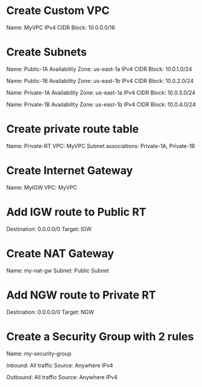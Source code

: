 # Create Custom VPC
Name: MyVPC
IPv4 CIDR Block: 10.0.0.0/16

# Create Subnets

Name: Public-1A
Availability Zone: us-east-1a
IPv4 CIDR Block: 10.0.1.0/24

Name: Public-1B
Availability Zone: us-east-1b
IPv4 CIDR Block: 10.0.2.0/24

Name: Private-1A
Availability Zone: us-east-1a
IPv4 CIDR Block: 10.0.3.0/24

Name: Private-1B
Availability Zone: us-east-1b
IPv4 CIDR Block: 10.0.4.0/24

# Create private route table

Name: Private-RT
VPC: MyVPC
Subnet associations: Private-1A, Private-1B

# Create Internet Gateway

Name: MyIGW
VPC: MyVPC

# Add IGW route to Public RT

Destination: 0.0.0.0/0
Target: IGW

# Create NAT Gateway

Name: my-nat-gw
Subnet: Public Subnet

# Add NGW route to Private RT

Destination: 0.0.0.0/0
Target: NGW

# Create a Security Group with 2 rules

Name: my-security-group

Inbound: All traffic 
Source: Anywhere IPv4

Outbound: All traffic 
Source: Anywhere IPv4
